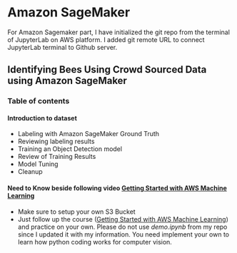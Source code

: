 # Amazon SageMaker
For Amazon Sagemaker part, I have initialized the git repo from the terminal of JupyterLab on AWS platform. I added git remote URL to connect JupyterLab terminal to Github server.

## Identifying Bees Using Crowd Sourced Data using Amazon SageMaker

### Table of contents

#### Introduction to dataset

- Labeling with Amazon SageMaker Ground Truth
- Reviewing labeling results
- Training an Object Detection model
- Review of Training Results
- Model Tuning
- Cleanup

#### Need to Know beside following video [Getting Started with AWS Machine Learning](https://www.coursera.org/learn/aws-machine-learning/lecture/lfa8u/amazon-sagemaker-object-detection-on-images-labeled-with-ground-truth)
- Make sure to setup your own S3 Bucket
- Just follow up the course ([Getting Started with AWS Machine Learning](https://www.coursera.org/learn/aws-machine-learning/lecture/lfa8u/amazon-sagemaker-object-detection-on-images-labeled-with-ground-truth)) and practice on your own. Please do not use *demo.ipynb* from my repo since I updated it with my information. You need implement your own to learn how python coding works for computer vision.
